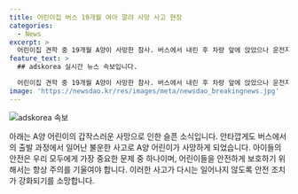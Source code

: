 ```yaml
---
title: 어린이집 버스 19개월 여아 깔려 사망 사고 현장
categories:
  - News
excerpt: >
  어린이집 견학 중 19개월 A양이 사망한 참사. 버스에서 내린 후 차량 앞에 앉았으나 운전자가 못 보고 출발. 사망으로 결론. 인솔 교사 5명, 어린이집 원장 등 과실 여부 조사 중. (150자)
feature_text: >
  ## adskorea 실시간 뉴스 속보입니다.

  어린이집 견학 중 19개월 A양이 사망한 참사. 버스에서 내린 후 차량 앞에 앉았으나 운전자가 못 보고 출발. 사망으로 결론. 인솔 교사 5명, 어린이집 원장 등 과실 여부 조사 중. (150자)
image: 'https://newsdao.kr/res/images/meta/newsdao_breakingnews.jpg'
---
```


<p><img src="https://newsdao.kr/res/images/meta/newsdao_breakingnews.jpg" alt="adskorea 속보" /></p>

<p>아래는 A양 어린이의 갑작스러운 사망으로 인한 슬픈 소식입니다. 안타깝게도 버스에서의 출발 과정에서 일어난 불운한 사고로 A양 어린이가 사망하게 되었습니다. 아이들의 안전은 우리 모두에게 가장 중요한 문제 중 하나이며, 어린이들을 안전하게 보호하기 위해서는 항상 주의를 기울여야 합니다. 이러한 사고가 다시는 일어나지 않도록 안전 조치가 강화되기를 소망합니다.</p>

